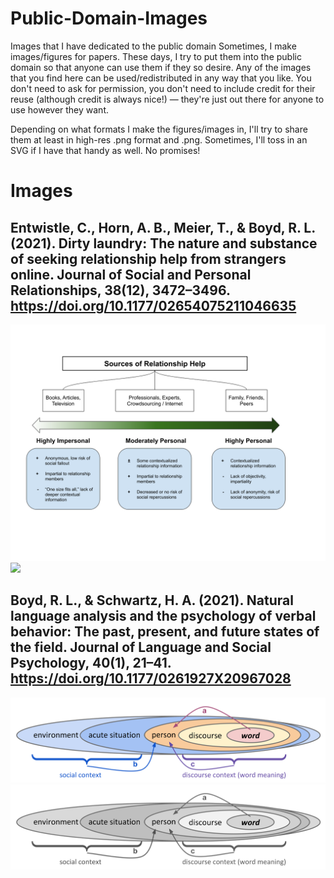 # Public-Domain-Images
 Images that I have dedicated to the public domain
 Sometimes, I make images/figures for papers. These days, I try to put them into the public domain so that anyone can use them if they so desire.
 Any of the images that you find here can be used/redistributed in any way that you like. You don't need to ask for permission, you don't need to include credit for their reuse (although credit is always nice!) — they're just out there for anyone to use however they want.
 
 Depending on what formats I make the figures/images in, I'll try to share them at least in high-res .png format and .png. Sometimes, I'll toss in an SVG if I have that handy as well. No promises!
 
# Images

## Entwistle, C., Horn, A. B., Meier, T., & Boyd, R. L. (2021). Dirty laundry: The nature and substance of seeking relationship help from strangers online. Journal of Social and Personal Relationships, 38(12), 3472–3496. https://doi.org/10.1177/02654075211046635

<img src="https://github.com/ryanboyd/Public-Domain-Images/raw/main/Relationship%20Support%20Sources%20-%20Personal%20vs%20Impersonal/Figure%201.png" width="600"/>

<img src="https://github.com/ryanboyd/Public-Domain-Images/raw/main/Relationship%20Support%20Sources%20-%20Personal%20vs%20Impersonal/Combined%20Plots%20Labels" width="600"/>

## Boyd, R. L., & Schwartz, H. A. (2021). Natural language analysis and the psychology of verbal behavior: The past, present, and future states of the field. Journal of Language and Social Psychology, 40(1), 21–41. https://doi.org/10.1177/0261927X20967028

<img src="https://github.com/ryanboyd/Public-Domain-Images/raw/main/Words%20in%20Psychosocial%20Context/Words%20in%20Psychosocial%20Context%20v1.png" width="600"/>

<img src="https://github.com/ryanboyd/Public-Domain-Images/raw/main/Words%20in%20Psychosocial%20Context/Words%20in%20Psychosocial%20Context%20-%20nocolor.png" width="600"/>

